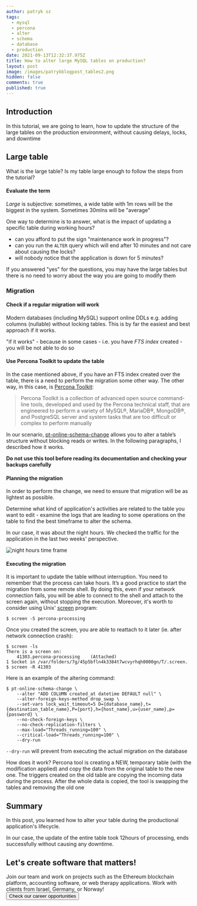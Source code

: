 ```yaml
---
author: patryk sz
tags:
  - mysql
  - percona
  - alter
  - schema
  - database
  - production
date: 2021-09-13T12:32:37.975Z
title: How to alter large MySQL tables on production?
layout: post
image: /images/patrykblogpost_tables2.png
hidden: false
comments: true
published: true
---
```

## Introduction

In this tutorial, we are going to learn, how to update the structure of the large tables on the production environment, without causing delays, locks, and downtime

## Large table

What is the large table? Is my table large enough to follow the steps from the tutorial?

#### Evaluate the term

*Large* is subjective: sometimes, a wide table with 1m rows will be the biggest in the system. Sometimes 30mlns will be "average"

One way to determine is to answer, what is the impact of updating a specific table during working hours?

* can you afford to put the sign "maintenance work in progress"?
* can you run the `ALTER` query which will end after 10 minutes and not care about causing the locks?
* will nobody notice that the application is down for 5 minutes?

If you answered "yes" for the questions, you may have the large tables but there is no need to worry about the way you are going to modify them 

### Migration

#### Check if a regular migration will work

Modern databases (including MySQL) support online DDLs e.g. adding columns (nullable) without locking tables.
This is by far the easiest and best approach if it works.

"if it works" - because in some cases - i.e. you have *FTS index* created - you will be not able to do so

#### Use Percona Toolkit to update the table

In the case mentioned above, if you have an FTS index created over the table, there is a need to perform the migration some other way. The other way, in this case, is [Percona Toolkit](https://www.percona.com/software/database-tools/percona-toolkit):

> Percona Toolkit is a collection of advanced open source command-line tools, developed and used by the Percona technical staff, that are engineered to perform a variety of MySQL®, MariaDB®, MongoDB®, and PostgreSQL server and system tasks that are too difficult or complex to perform manually

In our scenario, [pt-online-schema-change](https://www.percona.com/doc/percona-toolkit/3.0/pt-online-schema-change.html) allows you to alter a table’s structure without blocking reads or writes. In the following paragraphs, I described how it works.

**Do not use this tool before reading its documentation and checking your backups carefully**

#### Planning the migration

In order to perform the change, we need to ensure that migration will be as lightest as possible.

Determine what kind of application's activities are related to the table you want to edit - examine the logs that are leading to some operations on the table to find the best timeframe to alter the schema.

In our case, it was about the night hours. We checked the traffic for the application in the last two weeks' perspective.

![night hours time frame](/images/screenshot-2021-09-13-at-14.14.27.png "night hours time frame")

#### Executing the migration

It is important to update the table without interruption. You need to remember that the process can take hours.
It’s a good practice to start the migration from some remote shell.
By doing this, even if your network connection fails, you will be able to connect to the shell and attach to the screen again, without stopping the execution.
Moreover, it's worth to consider using Unix' [screen](https://linuxize.com/post/how-to-use-linux-screen/) program:

```shell
$ screen -S percona-processing
```

Once you created the screen, you are able to reattach to it later (ie. after network connection crash):

```shell
$ screen -ls
There is a screen on:
	41303.percona-processing	(Attached)
1 Socket in /var/folders/7g/45p5bfln4k3384t7wcvyrhqh0000gn/T/.screen.
$ screen -R 41303
```

Here is an example of the altering command:

```shell
$ pt-online-schema-change \
    --alter "ADD COLUMN created_at datetime DEFAULT null" \
    --alter-foreign-keys-method drop_swap \
    --set-vars lock_wait_timeout=5 D={database_name},t={destination_table_name},P={port},h={host_name},u={user_name},p={password} \
    --no-check-foreign-keys \
    --no-check-replication-filters \
    --max-load="Threads_running=100" \
    --critical-load="Threads_running=100" \
    --dry-run
```

`--dry-run` will prevent from executing the actual migration on the database

How does it work? Percona tool is creating a NEW, temporary table (with the modification applied) and copy the data from the original table to the new one.
The triggers created on the old table are copying the incoming data during the process.
After the whole data is copied, the tool is swapping the tables and removing the old one

## Summary

In this post, you learned how to alter your table during the productional application's lifecycle.

In our case, the update of the entire table took 12hours of processing, ends successfully without causing any downtime.

<div class='block-button'><h2>Let's create software that matters!</h2><div>Join our team and work on projects such as the Ethereum blockchain platform, accounting software, or web therapy applications. Work with clients from Israel, Germany, or Norway!</div><a href="/career"><button>Check our career opportunities</button></a></div>
